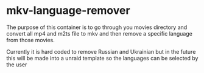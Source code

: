 # mkv-language-remover

The purpose of this container is to go through you movies directory and convert all mp4 and m2ts file to mkv and then remove a specific language from those movies.

Currently it is hard coded to remove Russian and Ukrainian but in the future this will be made into a unraid template so the languages can be selected by the user
